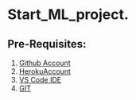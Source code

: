 # Start_ML_project.
## Pre-Requisites:

1. [Github Account](https://github.com/M-Oblue/ML_project)
2. [HerokuAccount](https://dashboard.heroku.com/apps)
3. [VS Code IDE](https://code.visualstudio.com)
4. [GIT](https://git-scm.com/downloads)
